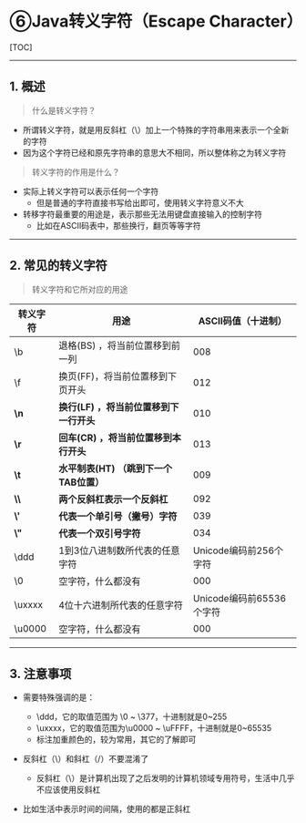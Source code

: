 # ⑥Java转义字符（Escape Character）

[TOC]

---



## 1. 概述

> 什么是转义字符？

- 所谓转义字符，就是用反斜杠（\）加上一个特殊的字符串用来表示一个全新的字符
- 因为这个字符已经和原先字符串的意思大不相同，所以整体称之为转义字符



> 转义字符的作用是什么？

- 实际上转义字符可以表示任何一个字符
  - 但是普通的字符直接书写给出即可，使用转义字符意义不大
- 转移字符最重要的用途是，表示那些无法用键盘直接输入的控制字符
  - 比如在ASCII码表中，那些换行，翻页等等字符



---



## 2. 常见的转义字符

> 转义字符和它所对应的用途

| 转义字符 | 用途                                    | ASCII码值（十进制）      |
| -------- | --------------------------------------- | ------------------------ |
| \b       | 退格(BS) ，将当前位置移到前一列         | 008                      |
| \f       | 换页(FF)，将当前位置移到下页开头        | 012                      |
| **\n**   | **换行(LF) ，将当前位置移到下一行开头** | 010                      |
| **\r**   | **回车(CR) ，将当前位置移到本行开头**   | 013                      |
| **\t**   | **水平制表(HT) （跳到下一个TAB位置）**  | 009                      |
| **\\\\** | **两个反斜杠表示一个反斜杠**            | 092                      |
| **\\'**  | **代表一个单引号（撇号）字符**          | 039                      |
| **\\"**  | **代表一个双引号字符**                  | 034                      |
| \ddd     | 1到3位八进制数所代表的任意字符          | Unicode编码前256个字符   |
| \0       | 空字符，什么都没有                      | 000                      |
| \uxxxx   | 4位十六进制所代表的任意字符             | Unicode编码前65536个字符 |
| \u0000   | 空字符，什么都没有                      | 000                      |



---



## 3. 注意事项

- 需要特殊强调的是：
  - \ddd，它的取值范围为 \0 ~ \377，十进制就是0~255
  - \uxxxx，它的取值范围为\u0000 ~ \uFFFF，十进制就是0~65535
  - 标注加重颜色的，较为常用，其它的了解即可
- 反斜杠（\）和斜杠（/）不要混淆了

  - 反斜杠（\）是计算机出现了之后发明的计算机领域专用符号，生活中几乎不应该使用反斜杠
- 比如生活中表示时间的间隔，使用的都是正斜杠